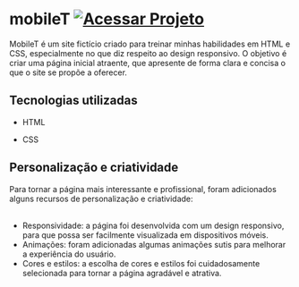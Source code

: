# mobileT [![Acessar Projeto](https://img.shields.io/badge/Acessar%20Projeto-mobileT%20-D1566F)](https://j0a0f3l1p3.github.io/mobileT)

MobileT é um site fictício criado para treinar minhas habilidades em HTML e CSS, especialmente no que diz respeito ao design responsivo. O objetivo é criar uma página inicial atraente, que apresente de forma clara e concisa o que o site se propõe a oferecer.

<h2>Tecnologias utilizadas</h2>

- HTML

- CSS

<h2>Personalização e criatividade</h2>
Para tornar a página mais interessante e profissional, foram adicionados alguns recursos de personalização e criatividade:<br><br>

- Responsividade: a página foi desenvolvida com um design responsivo, para que possa ser facilmente visualizada em dispositivos móveis.<br>
- Animações: foram adicionadas algumas animações sutis para melhorar a experiência do usuário.<br>
- Cores e estilos: a escolha de cores e estilos foi cuidadosamente selecionada para tornar a página agradável e atrativa.<br>
